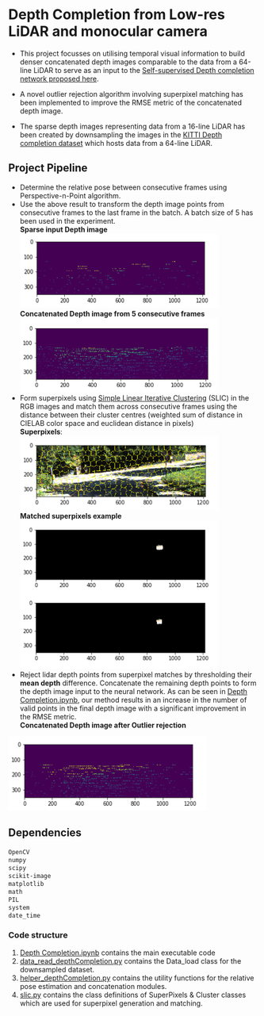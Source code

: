 # Depth Completion from Low-res LiDAR and monocular camera

 - This project focusses on utilising temporal visual information to build denser concatenated depth images comparable to the data from a 64-line LiDAR to serve as an input to the [Self-supervised Depth completion network proposed here](https://github.com/fangchangma/self-supervised-depth-completion). 

 - A novel outlier rejection algorithm involving superpixel matching has been implemented to improve the RMSE metric of the concatenated depth image.

 - The sparse depth images representing data from a 16-line LiDAR has been created by downsampling the images in the [KITTI Depth completion dataset](http://www.cvlibs.net/datasets/kitti/eval_depth.php?benchmark=depth_completion) which hosts data from a 64-line LiDAR. 

## Project Pipeline

 - Determine the relative pose between consecutive frames using Perspective-n-Point algorithm. <br />
 - Use the above result to transform the depth image points from consecutive frames to the last frame in the batch. A batch size of 5 has been used in the experiment. <br />
**Sparse input Depth image** <br />
<img src="media/sparse.png" width="400" height="150" /> <br />
**Concatenated Depth image from 5 consecutive frames** <br />
<img src="media/concDepth.png" width="400" height="150" /> <br />
 - Form superpixels using [Simple Linear Iterative Clustering](http://www.cs.jhu.edu/~ayuille/JHUcourses/VisionAsBayesianInference2020/4/s/Achanta_SLIC_PAMI2012.pdf) (SLIC) in the RGB images and match them across consecutive frames using the distance between their cluster centres (weighted sum of distance in CIELAB color space and euclidean distance in pixels) <br />
**Superpixels**: <br />
<img src="media/slic.png" width="400" height="150" /> <br />
**Matched superpixels example** <br />
<img src="media/matched_segments.png" width="400" height="300" /> <br />
 - Reject lidar depth points from superpixel matches by thresholding their **mean depth** difference. Concatenate the remaining depth points to form the depth image input to the neural network. As can be seen in [Depth Completion.ipynb](./Project/Depth_completion.ipynb), our method results in an increase in the number of valid points in the final depth image with a significant improvement in the RMSE metric. <br />
**Concatenated Depth image after Outlier rejection** <br />
<img src="media/concSLIC.png" width="400" height="150" />

## Dependencies  
```
OpenCV
numpy
scipy
scikit-image
matplotlib 
math
PIL 
system 
date_time
```

### Code structure

1. [Depth Completion.ipynb](./Project/Depth_completion.ipynb) contains the main executable code
2. [data_read_depthCompletion.py](./Project/data_read_depthCompletion.py) contains the Data_load class for the downsampled dataset.
3. [helper_depthCompletion.py](./Project/helper_depthCompletion.py) contains the utility functions for the relative pose estimation and concatenation modules.
4. [slic.py](./Project/slic.py) contains the class definitions of SuperPixels & Cluster classes which are used for superpixel generation and matching.
